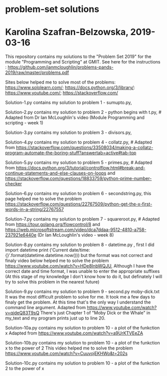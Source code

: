 # problem-set solutions
# Karolina Szafran-Belzowska, 2019-03-16

This repository contains my solutions to the "Problem Set 2019" for the module "Programming and Scripting" at GMIT.
See here for the instructions : https://github.com/ianmcloughlin/problems-pands-2019/raw/master/problems.pdf 

Sites below helped me to solve most of the problems:
https://www.sololearn.com/;
https://docs.python.org/3/library/:
https://www.youtube.com/;
https://stackoverflow.com/


Solution-1.py contains my solution to problem 1 - sumupto.py,

Solution-2.py contains my solution to problem 2 - python begins with t.py, # Adapted from Dr Ian McLoughlin's video (Module Programming and scripting - week 1)

Solution-3.py contains my solution to problem 3 - divisors.py,

Solution-4.py contains my solution to problem 4 - collatz.py, # Adapted from https://stackoverflow.com/questions/33508034/making-a-collatz-program-automate-the-boring-stuff?answertab=active#tab-top

Solution-5.py contains my solution to problem 5 - primes.py, # Adapted from https://docs.python.org/3/tutorial/controlflow.html#break-and-continue-statements-and-else-clauses-on-loops and https://stackoverflow.com/questions/18833759/python-prime-number-checker

Solution-6.py contains my solution to problem 6 - secondstring.py, this page helped me to solve the problem https://stackoverflow.com/questions/22767509/python-get-the-x-first-words-in-a-string/22767557

Solution-7.py contains my solution to problem 7 - squareroot.py, # Adapted from https://tour.golang.org/flowcontrol/8 and https://web.microsoftstream.com/video/dca7ddaa-9512-4810-a758-237921e6440e (Dr Ian McLoughlin's video - week 8)

Solution-8.py contains my solution to problem 8 - datetime.py , first I did
import datetime
print ('Current date/time: {}'.format(datetime.datetime.now())) 
but the format was not correct and finaly video below helped me to solve the problem
https://www.youtube.com/watch?v=HDe8InbWQJU, 
Although I have the correct date and time format, I was unable to enter the appropriate suffixes (At this stage of my knowledge I don't know how to do it, but definately I will try to solve this problem in the nearest future)

Solution-9.py contains my solution to problem 9 - second.py  moby-dick.txt
It was the most difficult problem to solve for me. It took me a few days to finaly get the problem. At this time that's the only way I understand the command line argument. 
Adapted from https://www.youtube.com/watch?v=qjdeQ83T9sQ 
There's just Chapter 1 of "Moby Dick or the Whale" in my_text and my program prints just up to line 20.

Solution-10a.py contains my solution to problem 10 - a plot of the funkction x
Adapted from https://www.youtube.com/watch?v=a9UrKTVEeZA

Solution-10b.py contains my solution to problem 10 - a plot of the funkction x to the power of 2
This video helped me to solve the problem
https://www.youtube.com/watch?v=CuuvojEKHWo&t=202s

Solution-10c.py contains my solution to problem 10 - a plot of the funkction 2 to the power of x
